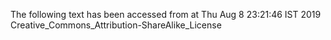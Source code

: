 The following text has been accessed from at Thu Aug 8 23:21:46 IST 2019
Creative_Commons_Attribution-ShareAlike_License
